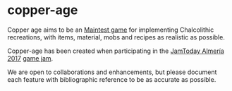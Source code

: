 # copper-age

Copper age aims to be an [Maintest game](http://wiki.minetest.net/Subgames/Minetest_Game) for implementing Chalcolithic recreations, with items, material, mobs and recipes as realistic as possible.

Copper-age has been created when participating in the [JamToday Almería 2017](http://www.jamtodayalmeria.com/) [game jam](https://es.wikipedia.org/wiki/Game_jam).

We are open to collaborations and enhancements, but please document each feature with bibliographic reference to be as accurate as possible.
